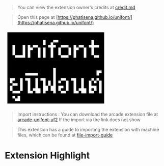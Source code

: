  

> You can view the extension owner's credits at [credit.md](CREDIT.md)

> Open this page at [https://phatisena.github.io/unifont/](https://phatisena.github.io/unifont/)

![unifont-logo](unifont-logo.png)

> Import instructions : You can download the arcade extension file at [arcade-unifont-uf2](arcade-unifont.uf2) If the import via the link does not show

> This extension has a guide to importing the extension with machine files, which can be found at [file-import-guide](IMPORT_GUIDE.md)

# Extension Highlight

